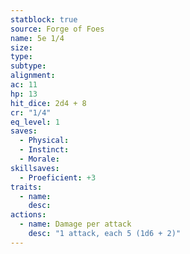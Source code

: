 ```yaml
---
statblock: true
source: Forge of Foes
name: 5e 1/4
size: 
type: 
subtype: 
alignment: 
ac: 11
hp: 13
hit_dice: 2d4 + 8
cr: "1/4"
eq_level: 1
saves:
  - Physical: 
  - Instinct: 
  - Morale: 
skillsaves:
  - Proeficient: +3
traits:
  - name: 
    desc: 
actions:
  - name: Damage per attack
    desc: "1 attack, each 5 (1d6 + 2)"
---
```

